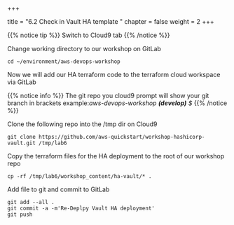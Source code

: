 +++

title = "6.2 Check in Vault HA template "
chapter = false
weight = 2
+++


{{% notice tip %}}
Switch to Cloud9 tab
{{% /notice %}}

Change working directory to our workshop on GitLab 
```
cd ~/environment/aws-devops-workshop
```

Now we will add our HA terraform code to the terraform cloud workspace via GitLab


{{% notice info %}}
The git repo you cloud9 prompt will show your git branch in brackets 
example:*aws-devops-workshop __(develop)__ $*
{{% /notice %}}

Clone the following repo into the /tmp dir on Cloud9

```
git clone https://github.com/aws-quickstart/workshop-hashicorp-vault.git /tmp/lab6
```

Copy the terraform files for the HA deployment to the root of our workshop repo

```
cp -rf /tmp/lab6/workshop_content/ha-vault/* .
```

Add file to git and commit to GitLab

```
git add --all .
git commit -a -m'Re-Deplpy Vault HA deployment'
git push 
```



